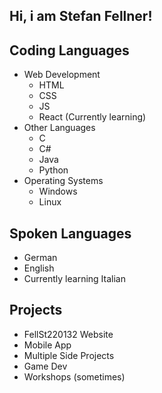 ## Hi, i am Stefan Fellner!

## Coding Languages
- Web Development
  - HTML
  - CSS
  - JS
  - React (Currently learning)
- Other Languages
  - C
  - C#
  - Java
  - Python
- Operating Systems
  - Windows
  - Linux

## Spoken Languages
- German
- English
- Currently learning Italian

## Projects
- FellSt220132 Website
- Mobile App
- Multiple Side Projects
- Game Dev
- Workshops (sometimes)

<!---
FellSt220132/FellSt220132 is a ✨ special ✨ repository because its `README.md` (this file) appears on your GitHub profile.
You can click the Preview link to take a look at your changes.
--->
